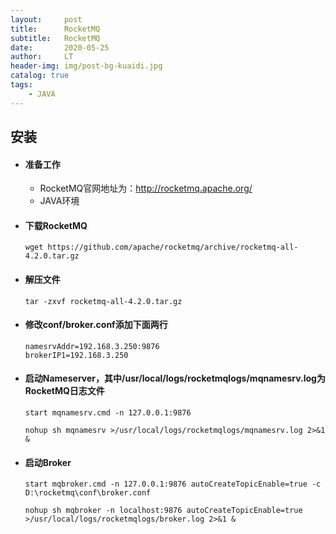 ```yaml
---
layout:     post
title:      RocketMQ
subtitle:   RocketMQ
date:       2020-05-25
author:     LT
header-img: img/post-bg-kuaidi.jpg
catalog: true
tags:
    - JAVA
---
```


## 安装

- #### 准备工作
  - RocketMQ官网地址为：http://rocketmq.apache.org/
  - JAVA环境
  
- #### 下载RocketMQ

  ```
  wget https://github.com/apache/rocketmq/archive/rocketmq-all-4.2.0.tar.gz
  ```

- #### 解压文件

  ```
  tar -zxvf rocketmq-all-4.2.0.tar.gz
  ```

- #### 修改conf/broker.conf添加下面两行

  ```
  namesrvAddr=192.168.3.250:9876
  brokerIP1=192.168.3.250
  ```

- #### 启动Nameserver，其中/usr/local/logs/rocketmqlogs/mqnamesrv.log为RocketMQ日志文件

    ```
    start mqnamesrv.cmd -n 127.0.0.1:9876
    ```

    ```
    nohup sh mqnamesrv >/usr/local/logs/rocketmqlogs/mqnamesrv.log 2>&1 &
    ```

- #### 启动Broker

    ```
    start mqbroker.cmd -n 127.0.0.1:9876 autoCreateTopicEnable=true -c D:\rocketmq\conf\broker.conf
    ```
    
    ```
    nohup sh mqbroker -n localhost:9876 autoCreateTopicEnable=true >/usr/local/logs/rocketmqlogs/broker.log 2>&1 &
    ```




